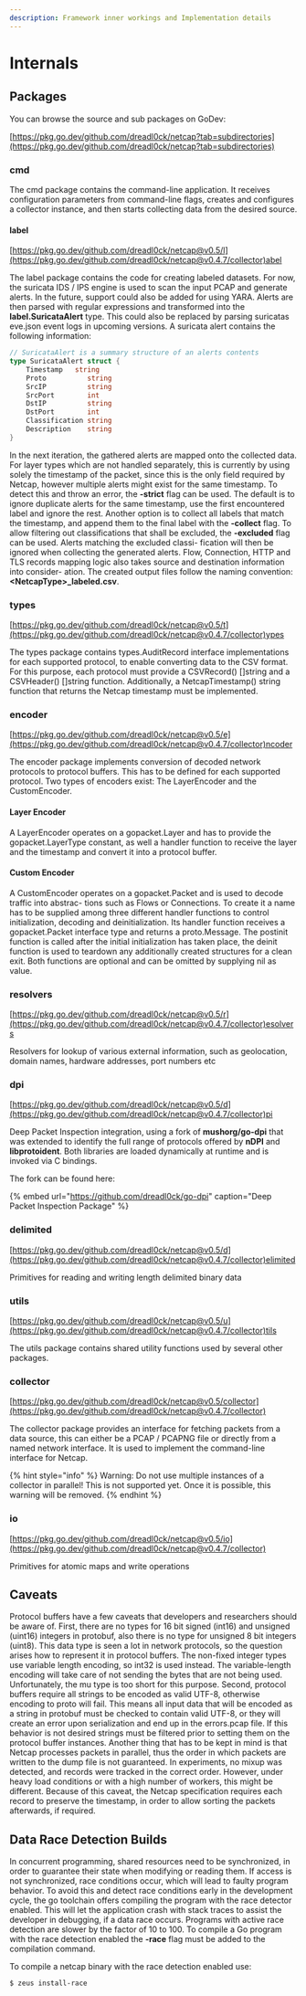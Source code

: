 ```yaml
---
description: Framework inner workings and Implementation details
---
```


# Internals

## Packages

You can browse the source and sub packages on GoDev:

[https://pkg.go.dev/github.com/dreadl0ck/netcap?tab=subdirectories](https://pkg.go.dev/github.com/dreadl0ck/netcap?tab=subdirectories)

### cmd

The cmd package contains the command-line application. It receives configuration parameters from command-line flags, creates and configures a collector instance, and then starts collecting data from the desired source.

#### label

[https://pkg.go.dev/github.com/dreadl0ck/netcap@v0.5/l](https://pkg.go.dev/github.com/dreadl0ck/netcap@v0.4.7/collector)abel

The label package contains the code for creating labeled datasets. For now, the suricata IDS / IPS engine is used to scan the input PCAP and generate alerts. In the future, support could also be added for using YARA. Alerts are then parsed with regular expressions and transformed into the **label.SuricataAlert** type. This could also be replaced by parsing suricatas eve.json event logs in upcoming versions. A suricata alert contains the following information:

```go
// SuricataAlert is a summary structure of an alerts contents
type SuricataAlert struct {
    Timestamp   string
    Proto          string
    SrcIP          string
    SrcPort        int
    DstIP          string
    DstPort        int
    Classification string
    Description    string
}
```

In the next iteration, the gathered alerts are mapped onto the collected data. For layer types which are not handled separately, this is currently by using solely the timestamp of the packet, since this is the only field required by Netcap, however multiple alerts might exist for the same timestamp. To detect this and throw an error, the **-strict** flag can be used. The default is to ignore duplicate alerts for the same timestamp, use the first encountered label and ignore the rest. Another option is to collect all labels that match the timestamp, and append them to the final label with the **-collect** flag. To allow filtering out classifications that shall be excluded, the **-excluded** flag can be used. Alerts matching the excluded classi- fication will then be ignored when collecting the generated alerts. Flow, Connection, HTTP and TLS records mapping logic also takes source and destination information into consider- ation. The created output files follow the naming convention: **&lt;NetcapType&gt;\_labeled.csv**.

### types

[https://pkg.go.dev/github.com/dreadl0ck/netcap@v0.5/t](https://pkg.go.dev/github.com/dreadl0ck/netcap@v0.4.7/collector)ypes

The types package contains types.AuditRecord interface implementations for each supported protocol, to enable converting data to the CSV format. For this purpose, each protocol must provide a CSVRecord\(\) \[\]string and a CSVHeader\(\) \[\]string function. Additionally, a NetcapTimestamp\(\) string function that returns the Netcap timestamp must be implemented.

### encoder

[https://pkg.go.dev/github.com/dreadl0ck/netcap@v0.5/e](https://pkg.go.dev/github.com/dreadl0ck/netcap@v0.4.7/collector)ncoder

The encoder package implements conversion of decoded network protocols to protocol buffers. This has to be defined for each supported protocol. Two types of encoders exist: The LayerEncoder and the CustomEncoder.

#### Layer Encoder

A LayerEncoder operates on a gopacket.Layer and has to provide the gopacket.LayerType constant, as well a handler function to receive the layer and the timestamp and convert it into a protocol buffer.

#### Custom Encoder

A CustomEncoder operates on a gopacket.Packet and is used to decode traffic into abstrac- tions such as Flows or Connections. To create it a name has to be supplied among three different handler functions to control initialization, decoding and deinitialization. Its handler function receives a gopacket.Packet interface type and returns a proto.Message. The postinit function is called after the initial initialization has taken place, the deinit function is used to teardown any additionally created structures for a clean exit. Both functions are optional and can be omitted by supplying nil as value.

### resolvers

[https://pkg.go.dev/github.com/dreadl0ck/netcap@v0.5/r](https://pkg.go.dev/github.com/dreadl0ck/netcap@v0.4.7/collector)esolvers

Resolvers for lookup of various external information, such as geolocation, domain names, hardware addresses, port numbers etc

### dpi

[https://pkg.go.dev/github.com/dreadl0ck/netcap@v0.5/d](https://pkg.go.dev/github.com/dreadl0ck/netcap@v0.4.7/collector)pi

Deep Packet Inspection integration, using a fork of **mushorg/go-dpi** that was extended to identify the full range of protocols offered by **nDPI** and **libprotoident**. Both libraries are loaded dynamically at runtime and is invoked via C bindings.

The fork can be found here:

{% embed url="https://github.com/dreadl0ck/go-dpi" caption="Deep Packet Inspection Package" %}

### delimited

[https://pkg.go.dev/github.com/dreadl0ck/netcap@v0.5/d](https://pkg.go.dev/github.com/dreadl0ck/netcap@v0.4.7/collector)elimited

Primitives for reading and writing length delimited binary data

### utils

[https://pkg.go.dev/github.com/dreadl0ck/netcap@v0.5/u](https://pkg.go.dev/github.com/dreadl0ck/netcap@v0.4.7/collector)tils

The utils package contains shared utility functions used by several other packages.

### collector

[https://pkg.go.dev/github.com/dreadl0ck/netcap@v0.5/collector](https://pkg.go.dev/github.com/dreadl0ck/netcap@v0.4.7/collector)

The collector package provides an interface for fetching packets from a data source, this can either be a PCAP / PCAPNG file or directly from a named network interface. It is used to implement the command-line interface for Netcap.

{% hint style="info" %}
Warning: Do not use multiple instances of a collector in parallel! This is not supported yet. Once it is possible, this warning will be removed.
{% endhint %}

### io

[https://pkg.go.dev/github.com/dreadl0ck/netcap@v0.5/io](https://pkg.go.dev/github.com/dreadl0ck/netcap@v0.4.7/collector)

Primitives for atomic maps and write operations

## Caveats

Protocol buffers have a few caveats that developers and researchers should be aware of. First, there are no types for 16 bit signed \(int16\) and unsigned \(uint16\) integers in protobuf, also there is no type for unsigned 8 bit integers \(uint8\). This data type is seen a lot in network protocols, so the question arises how to represent it in protocol buffers. The non-fixed integer types use variable length encoding, so int32 is used instead. The variable-length encoding will take care of not sending the bytes that are not being used. Unfortunately, the mu type is too short for this purpose. Second, protocol buffers require all strings to be encoded as valid UTF-8, otherwise encoding to proto will fail. This means all input data that will be encoded as a string in protobuf must be checked to contain valid UTF-8, or they will create an error upon serialization and end up in the errors.pcap file. If this behavior is not desired strings must be filtered prior to setting them on the protocol buffer instances. Another thing that has to be kept in mind is that Netcap processes packets in parallel, thus the order in which packets are written to the dump file is not guaranteed. In experiments, no mixup was detected, and records were tracked in the correct order. However, under heavy load conditions or with a high number of workers, this might be different. Because of this caveat, the Netcap specification requires each record to preserve the timestamp, in order to allow sorting the packets afterwards, if required.

## Data Race Detection Builds

In concurrent programming, shared resources need to be synchronized, in order to guarantee their state when modifying or reading them. If access is not synchronized, race conditions occur, which will lead to faulty program behavior. To avoid this and detect race conditions early in the development cycle, the go toolchain offers compiling the program with the race detector enabled. This will let the application crash with stack traces to assist the developer in debugging, if a data race occurs. Programs with active race detection are slower by the factor of 10 to 100. To compile a Go program with the race detection enabled the **-race** flag must be added to the compilation command.

To compile a netcap binary with the race detection enabled use:

```text
$ zeus install-race
```

